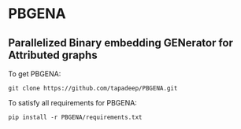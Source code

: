 # PBGENA
## Parallelized Binary embedding GENerator for Attributed graphs

To get PBGENA:
```
git clone https://github.com/tapadeep/PBGENA.git
```

To satisfy all requirements for PBGENA:
```
pip install -r PBGENA/requirements.txt
```

